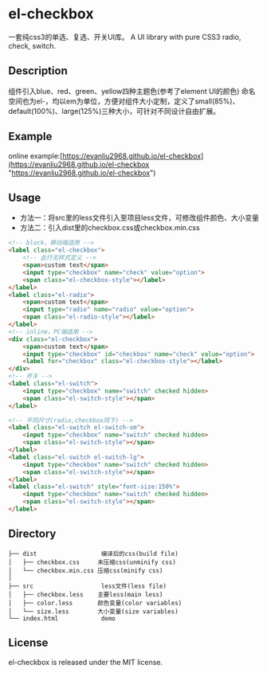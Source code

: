 # el-checkbox #
一套纯css3的单选、复选、开关UI库。
A UI library with pure CSS3 radio, check, switch.

## Description ##

组件引入blue、red、green、yellow四种主题色(参考了element UI的颜色)
命名空间也为el-，均以em为单位，方便对组件大小定制，定义了small(85%)、default(100%)、large(125%)三种大小，可针对不同设计自由扩展。

## Example ##
online example:[https://evanliu2968.github.io/el-checkbox](https://evanliu2968.github.io/el-checkbox "https://evanliu2968.github.io/el-checkbox")

## Usage ##
- 方法一：将src里的less文件引入至项目less文件，可修改组件颜色、大小变量
- 方法二：引入dist里的checkbox.css或checkbox.min.css

```html
<!-- block，移动端适用 -->
<label class="el-checkbox">
    <!-- 此行无样式定义 -->
    <span>custom text</span>
    <input type="checkbox" name="check" value="option">
    <span class="el-checkbox-style"></label>
</label>
<label class="el-radio">
    <span>custom text</span>
    <input type="radio" name="radio" value="option">
    <span class="el-radio-style"></label>
</label>
<!-- inline，PC端适用 -->
<div class="el-checkbox">
    <span>custom text</span>
    <input type="checkbox" id="checkbox" name="check" value="option">
    <label for="checkbox" class="el-checkbox-style"></label>
</div>
<!-- 开关 -->
<label class="el-switch">
    <input type="checkbox" name="switch" checked hidden>
    <span class="el-switch-style"></span>
</label>

<!-- 不同尺寸(radio,checkbox同下) -->
<label class="el-switch el-switch-sm">
    <input type="checkbox" name="switch" checked hidden>
    <span class="el-switch-style"></span>
</label>
<label class="el-switch el-switch-lg">
    <input type="checkbox" name="switch" checked hidden>
    <span class="el-switch-style"></span>
</label>
<label class="el-switch" style="font-size:150%">
    <input type="checkbox" name="switch" checked hidden>
    <span class="el-switch-style"></span>
</label>
```

## Directory ##
```
├── dist                  编译后的css(build file)              
│   ├── checkbox.css     未压缩css(unminify css)          
│   └── checkbox.min.css 压缩css(minify css) 
│ 
├── src                   less文件(less file)
│   ├── checkbox.less    主要less(main less)
│   ├── color.less       颜色变量(color variables)
│   └── size.less        大小变量(size variables)
└── index.html            demo
```

## License ##
el-checkbox is released under the MIT license.
